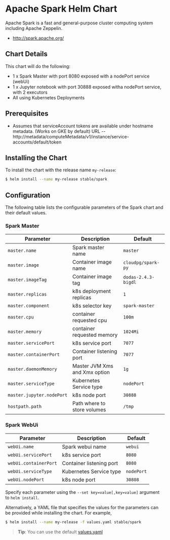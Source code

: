 # Apache Spark Helm Chart

Apache Spark is a fast and general-purpose cluster computing system including Apache Zeppelin.

* http://spark.apache.org/

## Chart Details
This chart will do the following:

* 1 x Spark Master with port 8080 exposed with a nodePort service (webUi)
* 1 x Jupyter notebook with port 30888 exposed witha nodePort service, with 2 executors
* All using Kubernetes Deployments

## Prerequisites

* Assumes that serviceAccount tokens are available under hostname metadata. (Works on GKE by default) URL -- http://metadata/computeMetadata/v1/instance/service-accounts/default/token

## Installing the Chart

To install the chart with the release name `my-release`:

```bash
$ helm install --name my-release stable/spark
```

## Configuration

The following table lists the configurable parameters of the Spark chart and their default values.

### Spark Master

| Parameter               | Description                        | Default                                                    |
| ----------------------- | ---------------------------------- | ---------------------------------------------------------- |
| `master.name`           | Spark master name                  | `master`                                             |
| `master.image`          | Container image name               | `cloudpg/spark-py`                                         |
| `master.imageTag`       | Container image tag                | `dodas-2.4.3-bigdl`                                                 |
| `master.replicas`       | k8s deployment replicas            | `1`                                                        |
| `master.component`      | k8s selector key                   | `spark-master`                                             |
| `master.cpu`            | container requested cpu            | `100m`                                                     |
| `master.memory`         | container requested memory         | `1024Mi`                                                    |
| `master.servicePort`    | k8s service port                   | `7077`                                                     |
| `master.containerPort`  | Container listening port           | `7077`                                                     |
| `master.daemonMemory`   | Master JVM Xms and Xmx option      | `1g`                                                       |
| `master.serviceType `   | Kubernetes Service type            | `nodePort`                                             |
| `master.jupyter.nodePort`| k8s node port                     | `30888`                                                 |
| `hostpath.path`         | Path where to store volumes        | `/tmp`                                                     |

### Spark WebUi

|       Parameter       |           Description            |                         Default                          |
|-----------------------|----------------------------------|----------------------------------------------------------|
| `webUi.name`          | Spark webui name                 | `webui`                                                  |
| `webUi.servicePort`   | k8s service port                 | `8080`                                                   |
| `webUi.containerPort` | Container listening port         | `8080`                                                   |
| `webUi.serviceType `   | Kubernetes Service type            | `nodePort`                                             |
| `webUi.nodePort`       | k8s node port                     | `30808`                                                 |


Specify each parameter using the `--set key=value[,key=value]` argument to `helm install`.

Alternatively, a YAML file that specifies the values for the parameters can be provided while installing the chart. For example,

```bash
$ helm install --name my-release -f values.yaml stable/spark
```

> **Tip**: You can use the default [values.yaml](values.yaml)

